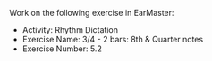 Work on the following exercise in EarMaster:
- Activity: Rhythm Dictation
- Exercise Name: 3/4 - 2 bars: 8th & Quarter notes
- Exercise Number: 5.2
